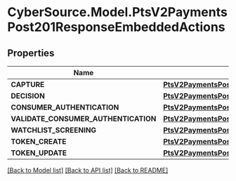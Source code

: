 # CyberSource.Model.PtsV2PaymentsPost201ResponseEmbeddedActions
## Properties

Name | Type | Description | Notes
------------ | ------------- | ------------- | -------------
**CAPTURE** | [**PtsV2PaymentsPost201ResponseEmbeddedActionsCAPTURE**](PtsV2PaymentsPost201ResponseEmbeddedActionsCAPTURE.md) |  | [optional] 
**DECISION** | [**PtsV2PaymentsPost201ResponseEmbeddedActionsDECISION**](PtsV2PaymentsPost201ResponseEmbeddedActionsDECISION.md) |  | [optional] 
**CONSUMER_AUTHENTICATION** | [**PtsV2PaymentsPost201ResponseEmbeddedActionsCONSUMERAUTHENTICATION**](PtsV2PaymentsPost201ResponseEmbeddedActionsCONSUMERAUTHENTICATION.md) |  | [optional] 
**VALIDATE_CONSUMER_AUTHENTICATION** | [**PtsV2PaymentsPost201ResponseEmbeddedActionsCONSUMERAUTHENTICATION**](PtsV2PaymentsPost201ResponseEmbeddedActionsCONSUMERAUTHENTICATION.md) |  | [optional] 
**WATCHLIST_SCREENING** | [**PtsV2PaymentsPost201ResponseEmbeddedActionsWATCHLISTSCREENING**](PtsV2PaymentsPost201ResponseEmbeddedActionsWATCHLISTSCREENING.md) |  | [optional] 
**TOKEN_CREATE** | [**PtsV2PaymentsPost201ResponseEmbeddedActionsTOKENCREATE**](PtsV2PaymentsPost201ResponseEmbeddedActionsTOKENCREATE.md) |  | [optional] 
**TOKEN_UPDATE** | [**PtsV2PaymentsPost201ResponseEmbeddedActionsTOKENUPDATE**](PtsV2PaymentsPost201ResponseEmbeddedActionsTOKENUPDATE.md) |  | [optional] 

[[Back to Model list]](../README.md#documentation-for-models) [[Back to API list]](../README.md#documentation-for-api-endpoints) [[Back to README]](../README.md)


